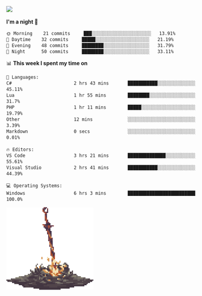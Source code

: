 [![](https://img.shields.io/badge/LinkedIn-badin-blue?logo=linkedin)](https://linkedin.com/in/badin)

<!--START_SECTION:waka-->
**I'm a night 🦉** 

```text
🌞 Morning    21 commits     ███░░░░░░░░░░░░░░░░░░░░░░   13.91% 
🌆 Daytime    32 commits     █████░░░░░░░░░░░░░░░░░░░░   21.19% 
🌃 Evening    48 commits     ████████░░░░░░░░░░░░░░░░░   31.79% 
🌙 Night      50 commits     ████████░░░░░░░░░░░░░░░░░   33.11%

```


📊 **This week I spent my time on** 

```text
💬 Languages: 
C#                       2 hrs 43 mins       ███████████░░░░░░░░░░░░░░   45.11% 
Lua                      1 hr 55 mins        ████████░░░░░░░░░░░░░░░░░   31.7% 
PHP                      1 hr 11 mins        █████░░░░░░░░░░░░░░░░░░░░   19.79% 
Other                    12 mins             ░░░░░░░░░░░░░░░░░░░░░░░░░   3.39% 
Markdown                 0 secs              ░░░░░░░░░░░░░░░░░░░░░░░░░   0.01%

🔥 Editors: 
VS Code                  3 hrs 21 mins       ██████████████░░░░░░░░░░░   55.61% 
Visual Studio            2 hrs 41 mins       ███████████░░░░░░░░░░░░░░   44.39%

💻 Operating Systems: 
Windows                  6 hrs 3 mins        █████████████████████████   100.0%

```


<!--END_SECTION:waka-->

![](https://github.com/badinn/badinn/raw/master/bonfire.gif)
